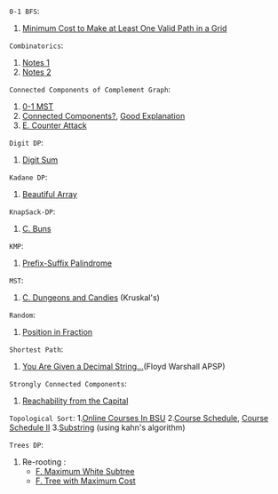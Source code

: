 

`0-1 BFS`:
1. [Minimum Cost to Make at Least One Valid Path in a Grid](https://leetcode.com/problems/minimum-cost-to-make-at-least-one-valid-path-in-a-grid/description/)


`Combinatorics`:
1. [Notes 1](https://www.askiitians.com/maths/permutation-and-combination.html)
2. [Notes 2](https://www.careerbless.com/aptitude/qa/permutations_combinations_imp7.php)


`Connected Components of Complement Graph`:
1. [0-1 MST](https://codeforces.com/contest/1242/problem/B)
2. [Connected Components?](https://codeforces.com/contest/920/problem/E), [Good Explanation](https://codeforces.com/blog/entry/57516)
3. [E. Counter Attack](https://codeforces.com/problemset/problem/190/E)


`Digit DP`:
1. [Digit Sum](https://atcoder.jp/contests/dp/tasks/dp_s)


`Kadane DP`:
1. [Beautiful Array](https://codeforces.com/problemset/problem/1155/D)

`KnapSack-DP`:
1. [C. Buns](https://codeforces.com/contest/106/problem/C)


`KMP`:
1. [Prefix-Suffix Palindrome](https://codeforces.com/contest/1326/problem/D2)


`MST`:
1. [C. Dungeons and Candies](https://codeforces.com/problemset/problem/436/C) (Kruskal's)


`Random`:
1. [Position in Fraction](https://codeforces.com/problemset/problem/900/B)


`Shortest Path`:
1. [You Are Given a Decimal String...](https://codeforces.com/contest/1202/problem/B)(Floyd Warshall APSP)


`Strongly Connected Components`:
1. [Reachability from the Capital](https://codeforces.com/contest/999/problem/E)


`Topological Sort`:
1.[Online Courses In BSU](https://codeforces.com/problemset/problem/770/C)
2.[Course Schedule](https://leetcode.com/problems/course-schedule/description/), [Course Schedule II](https://leetcode.com/problems/course-schedule-ii/description/)
3.[Substring](https://codeforces.com/contest/919/problem/D) (using kahn's algorithm)

`Trees DP`:
1. Re-rooting : 
   - [F. Maximum White Subtree](https://codeforces.com/contest/1324/problem/F)
   - [F. Tree with Maximum Cost](https://codeforces.com/contest/1092/problem/F)
